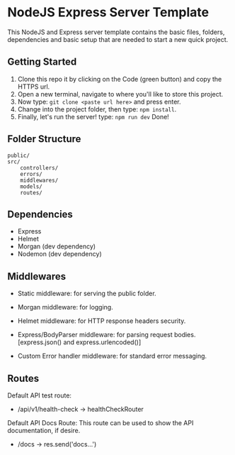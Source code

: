 # NodeJS Express Server Template

This NodeJS and Express server template contains the basic files, folders, dependencies and basic setup that are needed to start a new quick project.

## Getting Started

 1. Clone this repo it by clicking on the Code (green button) and copy the HTTPS url.
 2. Open a new terminal, navigate to where you'll like to store this project.
 3. Now type: `git clone <paste url here>` and press enter.
 4. Change into the project folder, then type: `npm install`.
 5. Finally, let's run the server! type: `npm run dev` Done!

## Folder Structure

    public/
    src/
        controllers/
        errors/
        middlewares/
        models/
        routes/

## Dependencies

 - Express
 - Helmet
 - Morgan (dev dependency)
 - Nodemon (dev dependency)

## Middlewares

 - Static middleware: for serving the public folder.

 - Morgan middleware: for logging.

 - Helmet middleware: for HTTP response headers security.

 - Express/BodyParser middleware: for parsing request bodies.
   [express.json() and express.urlencoded()]

 - Custom Error handler middleware: for standard error messaging.

## Routes

Default API test route:
 - /api/v1/health-check -> healthCheckRouter

Default API Docs Route:
This route can be used to show the API documentation, if desire.

 - /docs -> res.send('docs...')

